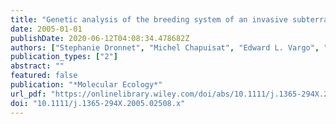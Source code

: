 ```yaml
---
title: "Genetic analysis of the breeding system of an invasive subterranean termite, Reticulitermes santonensis, in urban and natural habitats"
date: 2005-01-01
publishDate: 2020-06-12T04:08:34.478682Z
authors: ["Stephanie Dronnet", "Michel Chapuisat", "Edward L. Vargo", "Caroline Lohou", "Anne-Genevieve Bagneres"]
publication_types: ["2"]
abstract: ""
featured: false
publication: "*Molecular Ecology*"
url_pdf: "https://onlinelibrary.wiley.com/doi/abs/10.1111/j.1365-294X.2005.02508.x https://onlinelibrary.wiley.com/doi/full/10.1111/j.1365-294X.2005.02508.x"
doi: "10.1111/j.1365-294X.2005.02508.x"
---
```


